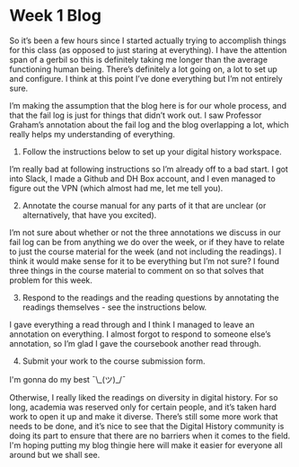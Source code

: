 # Week 1 Blog
So it’s been a few hours since I started actually trying to accomplish things for this class (as opposed to just staring at everything). I have the attention span of a gerbil so this is definitely taking me longer than the average functioning human being. There’s definitely a lot going on, a lot to set up and configure. I think at this point I’ve done everything but I’m not entirely sure.  

I’m making the assumption that the blog here is for our whole process, and that the fail log is just for things that didn’t work out. I saw Professor Graham’s annotation about the fail log and the blog overlapping a lot, which really helps my understanding of everything. 

1. Follow the instructions below to set up your digital history workspace.

I’m really bad at following instructions so I’m already off to a bad start. I got into Slack, I made a Github and DH Box account, and I even managed to figure out the VPN (which almost had me, let me tell you). 

2. Annotate the course manual for any parts of it that are unclear (or alternatively, that have you excited).
	
I’m not sure about whether or not the three annotations we discuss in our fail log can be from anything we do over the week, or if they have to relate to just the course material for the week (and not including the readings). I think it would make sense for it to be everything but I’m not sure? I found three things in the course material to comment on so that solves that problem for this week.

3. Respond to the readings and the reading questions by annotating the readings themselves - see the instructions below.
	
I gave everything a read through and I think I managed to leave an annotation on everything. I almost forgot to respond to someone else’s annotation, so I’m glad I gave the coursebook another read through. 

4. Submit your work to the course submission form.

  I'm gonna do my best ¯\\\_(ツ)_/¯


Otherwise, I really liked the readings on diversity in digital history. For so long, academia was reserved only for certain people, and it’s taken hard work to open it up and make it diverse. There’s still some more work that needs to be done, and it’s nice to see that the Digital History community is doing its part to ensure that there are no barriers when it comes to the field.
I'm hoping putting my blog thingie here will make it easier for everyone all around but we shall see. 
